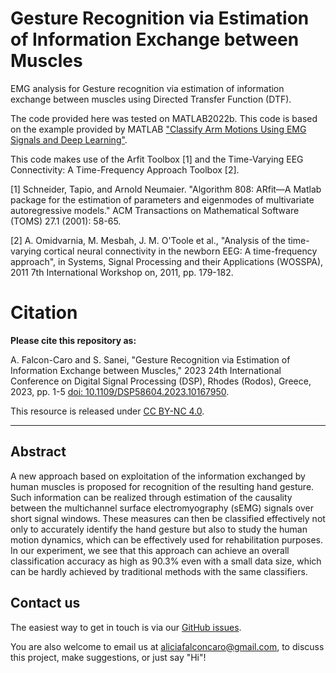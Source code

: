 # Gesture Recognition via Estimation of Information Exchange between Muscles
EMG analysis for Gesture recognition via estimation of information exchange between muscles using Directed Transfer Function (DTF). 

The code provided here was tested on MATLAB2022b. This code is based on the example provided by MATLAB ["Classify Arm Motions Using EMG Signals and Deep Learning"](https://uk.mathworks.com/help/signal/ug/classify-arm-motions-using-emg-signals-and-deep-learning.html). 

This code makes use of the Arfit Toolbox [1] and the Time-Varying EEG Connectivity: A Time-Frequency Approach Toolbox [2].


[1] Schneider, Tapio, and Arnold Neumaier. "Algorithm 808: ARfit—A Matlab package for the estimation of parameters and eigenmodes of multivariate autoregressive models." ACM Transactions on Mathematical Software (TOMS) 27.1 (2001): 58-65.

[2] A. Omidvarnia, M. Mesbah, J. M. O'Toole et al., "Analysis of the time-varying cortical neural connectivity in the newborn EEG: A time-frequency approach", in Systems, Signal Processing and their Applications (WOSSPA), 2011 7th International Workshop on, 2011, pp. 179-182.

# Citation
**Please cite this repository as:**

A. Falcon-Caro and S. Sanei, "Gesture Recognition via Estimation of Information Exchange between Muscles," 2023 24th International Conference on Digital Signal Processing (DSP), Rhodes (Rodos), Greece, 2023, pp. 1-5 [doi: 10.1109/DSP58604.2023.10167950](https://ieeexplore.ieee.org/document/10167950).

This resource is released under [CC BY-NC 4.0](https://creativecommons.org/licenses/by-nc/4.0/).

---

## Abstract
A new approach based on exploitation of the information exchanged by human muscles is proposed for recognition of the resulting hand gesture. Such information can be realized through estimation of the causality between the multichannel surface electromyography (sEMG) signals over short signal windows. These measures can then be classified effectively not only to accurately identify the hand gesture but also to study the human motion dynamics, which can be effectively used for rehabilitation purposes. In our experiment, we see that this approach can achieve an overall classification accuracy as high as 90.3% even with a small data size, which can be hardly achieved by traditional methods with the same classifiers.

## Contact us

The easiest way to get in touch is via our [GitHub issues](https://github.com/AliciaFalconCaro/EMG_GestureRecognition_DTF/issues).

You are also welcome to email us at [aliciafalconcaro@gmail.com](aliciafalconcaro@gmail.com), to discuss this project, make suggestions, or just say "Hi"!

